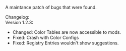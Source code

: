 A maintance patch of bugs that were found.   

Changelog:   
Version 1.2.3:   
- Changed: Color Tables are now accessible to mods.
- Fixed: Crash with Color Configs
- Fixed: Registry Entries wouldn't show suggestions.